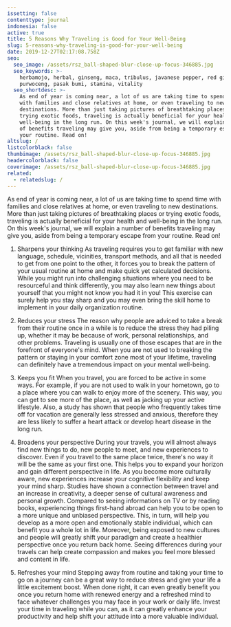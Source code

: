 ```yaml
---
issetting: false
contenttype: journal
indonesia: false
active: true
title: 5 Reasons Why Traveling is Good for Your Well-Being
slug: 5-reasons-why-traveling-is-good-for-your-well-being
date: 2019-12-27T02:17:08.758Z
seo:
  seo_image: /assets/rsz_ball-shaped-blur-close-up-focus-346885.jpg
  seo_keywords: >-
    herbamojo, herbal, ginseng, maca, tribulus, javanese pepper, red ginger,
    purwoceng, pasak bumi, stamina, vitality
  seo_shortdesc: >-
    As end of year is coming near, a lot of us are taking time to spend time
    with families and close relatives at home, or even traveling to new
    destinations. More than just taking pictures of breathtaking places or
    trying exotic foods, traveling is actually beneficial for your health and
    well-being in the long run. On this week's journal, we will explain a number
    of benefits traveling may give you, aside from being a temporary escape from
    your routine. Read on!
altslug: /
listcolorblack: false
thumbimage: /assets/rsz_ball-shaped-blur-close-up-focus-346885.jpg
headercolorblack: false
coverimage: /assets/rsz_ball-shaped-blur-close-up-focus-346885.jpg
related:
  - relatedslug: /
---
```

As end of year is coming near, a lot of us are taking time to spend time with families and close relatives at home, or even traveling to new destinations. More than just taking pictures of breathtaking places or trying exotic foods, traveling is actually beneficial for your health and well-being in the long run. On this week's journal, we will explain a number of benefits traveling may give you, aside from being a temporary escape from your routine. Read on!

1. Sharpens your thinking
	As traveling requires you to get familiar with new language, schedule, vicinities, transport methods, and all that is needed to get from one point to the other, it forces you to break the pattern of your usual routine at home and make quick yet calculated decisions. While you might run into challenging situations where you need to be resourceful and think differently, you may also learn new things about yourself that you might not know you had it in you! This exercise can surely help you stay sharp and you may even bring the skill home to implement in your daily organization routine. 

2. Reduces your stress
	The reason why people are adviced to take a break from their routine once in a while is to reduce the stress they had piling up, whether it may be because of work, personal relationships, and other problems. Traveling is usually one of those escapes that are in the forefront of everyone's mind. When you are not used to breaking the pattern or staying in your comfort zone most of your lifetime, traveling can definitely have a tremendous impact on your mental well-being.

3. Keeps you fit
	When you travel, you are forced to be active in some ways. For example, if you are not used to walk in your hometown, go to a place where you can walk to enjoy more of the scenery. This way, you can get to see more of the place, as well as jacking up your active lifestyle. Also, a study has shown that people who frequently takes time off for vacation are generally less stressed and anxious, therefore they are less likely to suffer a heart attack or develop heart disease in the long run.

4. Broadens your perspective
	During your travels, you will almost always find new things to do, new people to meet, and new experiences to discover. Even if you travel to the same place twice, there's no way it will be the same as your first one. This helps you to expand your horizon and gain different perspective in life. As you become more culturally aware, new experiences increase your cognitive flexibility and keep your mind sharp. Studies have shown a connection between travel and an increase in creativity, a deeper sense of cultural awareness and personal growth. 
	Compared to seeing informations on TV or by reading books, experiencing things first-hand abroad can help you to be open to a more unique and unbiased perspective. This, in turn, will help you develop as a more open and emotionally stable individual, which can benefit you a whole lot in life. Moreover, being exposed to new cultures and people will greatly shift your paradigm and create a healthier perspective once you return back home. Seeing differences during your travels can help create compassion and makes you feel more blessed and content in life.

5. Refreshes your mind 
	Stepping away from routine and taking your time to go on a journey can be a great way to reduce stress and give your life a little excitement boost. When done right, it can even greatly benefit you once you return home with renewed energy and a refreshed mind to face whatever challenges you may face in your work or daily life. Invest your time in traveling while you can, as it can greatly enhance your productivity and help shift your attitude into a more valuable individual.
